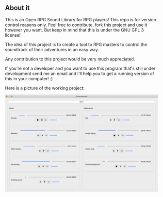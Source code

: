 ## About it

This is an Open RPG Sound Library for RPG players! This repo is for version control reasons only. Feel free to contribute, fork this project and use it however you want. But keep in mind that this is under the GNU GPL 3 license!

The idea of this project is to create a tool to RPG masters to control the soundtrack of their adventures in an easy way.

Any contribution to this project would be very much appreciated.

If you're not a developer and you want to use this program that's still under development send me an email and I'll help you to get a running version of this in your computer! :)

Here is a picture of the working project:

![rpgsl-example](/images/rpgsl-example.png)
